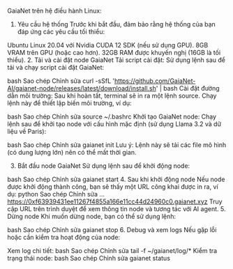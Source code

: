 GaiaNet trên hệ điều hành Linux:

1. Yêu cầu hệ thống
Trước khi bắt đầu, đảm bảo rằng hệ thống của bạn đáp ứng các yêu cầu tối thiểu:

Ubuntu Linux 20.04 với Nvidia CUDA 12 SDK (nếu sử dụng GPU).
8GB VRAM trên GPU (hoặc cao hơn).
32GB RAM được khuyến nghị (16GB là tối thiểu).
2. Tải và cài đặt node GaiaNet
Tải script cài đặt: Sử dụng lệnh sau để tải và chạy script cài đặt GaiaNet:

bash
Sao chép
Chỉnh sửa
curl -sSfL 'https://github.com/GaiaNet-AI/gaianet-node/releases/latest/download/install.sh' | bash
Cài đặt đường dẫn môi trường: Sau khi hoàn tất, terminal sẽ in ra một lệnh source. Chạy lệnh này để thiết lập biến môi trường, ví dụ:

bash
Sao chép
Chỉnh sửa
source ~/.bashrc
Khởi tạo GaiaNet node: Chạy lệnh sau để khởi tạo node với cấu hình mặc định (sử dụng Llama 3.2 và dữ liệu về Paris):

bash
Sao chép
Chỉnh sửa
gaianet init
Lưu ý: Lệnh này sẽ tải các file mô hình (có dung lượng lớn) nên có thể mất thời gian.

3. Bắt đầu node GaiaNet
Sử dụng lệnh sau để khởi động node:

bash
Sao chép
Chỉnh sửa
gaianet start
4. Sau khi khởi động node
Nếu node được khởi động thành công, bạn sẽ thấy một URL công khai được in ra, ví dụ:
python
Sao chép
Chỉnh sửa
... https://0xf63939431ee11267f4855a166e11cc44d24960c0.gaianet.xyz
Truy cập URL trên trình duyệt để xem thông tin node và tương tác với AI agent.
5. Dừng node
Khi muốn dừng node, bạn có thể sử dụng lệnh:

bash
Sao chép
Chỉnh sửa
gaianet stop
6. Debug và xem logs
Nếu gặp lỗi hoặc cần kiểm tra hoạt động của node:

Xem log chi tiết:
bash
Sao chép
Chỉnh sửa
tail -f ~/gaianet/log/*
Kiểm tra trạng thái node:
bash
Sao chép
Chỉnh sửa
gaianet status
